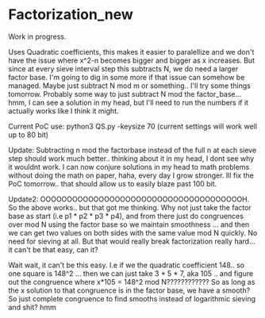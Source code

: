# Factorization_new

Work in progress.

Uses Quadratic coefficients, this makes it easier to paralellize and we don't have the issue where x^2-n becomes bigger and bigger as x increases.
But since at every sieve interval step this subtracts N, we do need a larger factor base.
I'm going to dig in some more if that issue can somehow be managed. Maybe just subtract N mod m or something.. I'll try some things tomorrow. Probably some way to just subtract N mod the factor_base... hmm, I can see a solution in my head, but I'll need to run the numbers if it actually works like I think it might.

Current PoC use: python3 QS.py -keysize 70  (current settings will work well up to 80 bit)

Update: Subtracting n mod the factorbase instead of the full n at each sieve step should work much better.. thinking about it in my head, I dont see why it wouldnt work. I can now conjure solutions in my head to math problems without doing the math on paper, haha, every day I grow stronger. Ill fix the PoC tomorrow.. that should allow us to easily blaze past 100 bit.

Update2: OOOOOOOOOOOOOOOOOOOOOOOOOOOOOOOOOOOOOOH. So the above works.. but that got me thinking. Why not just take the factor base as start (i.e p1 * p2 * p3 * p4), and from there just do congruences over mod N using the factor base so we maintain smoothness ... and then we can get two values on both sides with the same value mod N quickly. No need for sieving at all. But that would really break factorization really hard... it can't be that easy, can it?

Wait wait, it can't be this easy. I.e if we the quadratic coefficient 148.. so one square is 148^2 ... then we can just take 3 * 5 * 7, aka 105 .. and figure out the congruence where x*105 = 148^2 mod N???????????? 
So as long as the x solution to that congruence is in the factor base, we have a smooth? So just complete congruence to find smooths instead of logarithmic sieving and shit? hmm 

